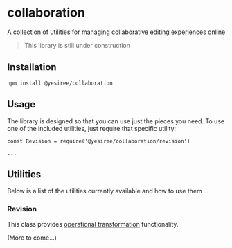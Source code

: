# collaboration
A collection of utilities for managing collaborative editing experiences online

> This library is still under construction

## Installation

```
npm install @yesiree/collaboration
```

## Usage
The library is designed so that you can use just the pieces you need. To use one of the included utilities, just require that specific utility:

```
const Revision = require('@yesiree/collaboration/revision')

...
```

## Utilities

Below is a list of the utilities currently available and how to use them

### Revision

This class provides [operational transformation](https://en.wikipedia.org/wiki/Operational_transformation) functionality.

(More to come...)
